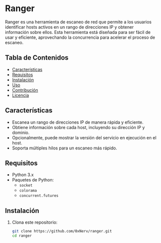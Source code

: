 # Ranger

Ranger es una herramienta de escaneo de red que permite a los usuarios identificar hosts activos en un rango de direcciones IP y obtener información sobre ellos. Esta herramienta está diseñada para ser fácil de usar y eficiente, aprovechando la concurrencia para acelerar el proceso de escaneo.

## Tabla de Contenidos

- [Características](#características)
- [Requisitos](#requisitos)
- [Instalación](#instalación)
- [Uso](#uso)
- [Contribución](#contribución)
- [Licencia](#licencia)

## Características

- Escanea un rango de direcciones IP de manera rápida y eficiente.
- Obtiene información sobre cada host, incluyendo su dirección IP y dominio.
- Opcionalmente, puede mostrar la versión del servicio en ejecución en el host.
- Soporta múltiples hilos para un escaneo más rápido.

## Requisitos

- Python 3.x
- Paquetes de Python:
  - `socket`
  - `colorama`
  - `concurrent.futures`

## Instalación

1. Clona este repositorio:
   ```bash
   git clone https://github.com/0xNerv/ranger.git
   cd ranger
